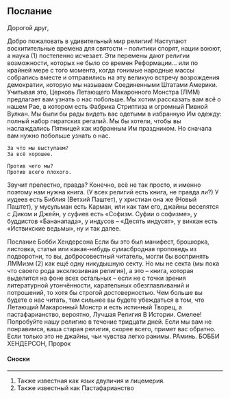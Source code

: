 ## Послание

Дорогой друг,

Добро пожаловать в удивительный мир религии!
Наступают восхитительные времена для святости – политики
спорят, нации воюют, а наука (1) постепенно исчезает. Эти перемены
дают религии возможности, которых не было со времен Реформации… или
по крайней мере с того момента, когда гонимые народные массы собрались
вместе и отправились на эту великую встречу возрождения демократии,
которую мы называем Соединенными Штатами Америки.
Учитывая это, Церковь Летающего Макаронного Монстра (ЛММ)
предлагает вам узнать о нас побольше. Мы хотим рассказать вам всё о
нашем Рае, в котором есть Фабрика Стриптиза и огромный Пивной Вулкан.
Мы были бы рады видеть вас одетыми в избранную Им одежду: полный
набор пиратских регалий. Мы бы хотели, чтобы вы наслаждались
Пятницей как избранным Им праздником. Но сначала вам нужно побольше
узнать о нас.

```
За что мы выступаем?
За всё хорошее.
```

```
Против чего мы?
Против всего плохого.
```

Звучит прелестно, правда? Конечно, всё не так просто, и именно поэтому
нам нужна книга. (У всех религий есть книга, не правда ли?) У иудеев есть
Библия (Ветхий Паштет), у христиан она же (Новый Паштет), у мусульман
есть Карман, или как там его, джайны веселятся с Диком и Джейн, у суфиев
есть «Софизм. Суфии о софизме», у буддистов «Бананапада», у индусов –
«Десять индусят», у виккан есть «Иствикские ведьмы», ну и так далее.

Послание Бобби Хендерсона
Если бы это был манифест, брошюрка, листовка, статья или какая-нибудь
сумасбродная проповедь из подворотни, то вы, добросовестный читатель, могли
бы воспринять ЛММизм (2) как ещё одну никудышную секту. Но мы не секта
(мы пока что своего рода эксклюзивная религия), а это – книга, которая
выделится на фоне всех остальных – если не с точки зрения литературной
утончённости, карательных обезглавливаний и потрошений, то хотя бы
строгой достоверностью. Чем больше вы будете о нас читать, тем сильнее
вы будете убеждаться в том, что Летающий Макаронный Монстр и
есть истинный Творец, а пастафарианство, вероятно, Лучшая Религия
В Истории.
Смелее! Попробуйте нашу религию в течение тридцати дней. Если мы вам не
понравимся, ваша старая религия, скорее всего, примет вас обратно. Если только
это не джайны, чьи чувства легко ранимы.
РАминь.
БОББИ ХЕНДЕРСОН,
Пророк

#### Сноски
---
1. Также известная
как язык двуличия и
лицемерия.
2. Также известный
как Пастафарианство
